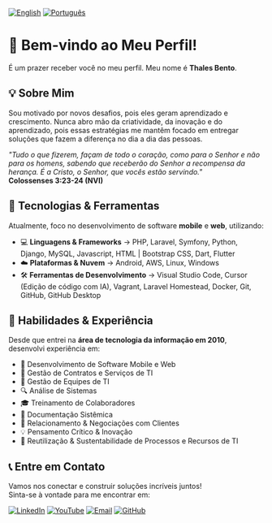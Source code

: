 [![English](https://img.shields.io/badge/%F0%9F%87%AC%F0%9F%87%A7-English-blue?style=flat-square)](README.md)
[![Português](https://img.shields.io/badge/%F0%9F%87%A7%F0%9F%87%B7-Português-green?style=flat-square)](README-pt.md)  

# 👋 Bem-vindo ao Meu Perfil!

É um prazer receber você no meu perfil. Meu nome é **Thales Bento**.

## 💡 Sobre Mim

Sou motivado por novos desafios, pois eles geram aprendizado e crescimento. Nunca abro mão da criatividade, da inovação e do aprendizado, pois essas estratégias me mantêm focado em entregar soluções que fazem a diferença no dia a dia das pessoas.

_"Tudo o que fizerem, façam de todo o coração, como para o Senhor e não para os homens, sabendo que receberão do Senhor a recompensa da herança. É a Cristo, o Senhor, que vocês estão servindo."_  
**Colossenses 3:23-24 (NVI)**

## 🚀 Tecnologias & Ferramentas

Atualmente, foco no desenvolvimento de software **mobile** e **web**, utilizando:
- 💻 **Linguagens & Frameworks** → PHP, Laravel, Symfony, Python, Django, MySQL, Javascript, HTML | Bootstrap CSS, Dart, Flutter  
- ☁️ **Plataformas & Nuvem** → Android, AWS, Linux, Windows  
- 🛠 **Ferramentas de Desenvolvimento** → Visual Studio Code, Cursor (Edição de código com IA), Vagrant, Laravel Homestead, Docker, Git, GitHub, GitHub Desktop

## 🎯 Habilidades & Experiência

Desde que entrei na **área de tecnologia da informação em 2010**, desenvolvi experiência em:
- 📱 Desenvolvimento de Software Mobile e Web
- 📜 Gestão de Contratos e Serviços de TI
- 👥 Gestão de Equipes de TI
- 🔍 Análise de Sistemas
- 🎓 Treinamento de Colaboradores
- 📝 Documentação Sistêmica
- 🤝 Relacionamento & Negociações com Clientes
- 💡 Pensamento Crítico & Inovação
- 🌱 Reutilização & Sustentabilidade de Processos e Recursos de TI

## 📞 Entre em Contato

Vamos nos conectar e construir soluções incríveis juntos!  
Sinta-se à vontade para me encontrar em:

[![LinkedIn](https://img.shields.io/badge/LinkedIn-blue?style=flat-square&logo=linkedin)](https://www.linkedin.com/in/thalesbento/) 
[![YouTube](https://img.shields.io/badge/YouTube-red?style=flat-square&logo=youtube)](https://www.youtube.com/@thales-barbosa-bento) 
[![Email](https://img.shields.io/badge/Email-grey?style=flat-square&logo=gmail)](mailto:dev.tbarbosa.bento@gmail.com) 
[![GitHub](https://img.shields.io/badge/GitHub-black?style=flat-square&logo=github)](https://github.com/thalesbarbosab)
